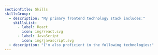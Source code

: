 ```yaml
---
sectionTitle: Skills
skillsGroup:
  - description: "My primary frontend technology stack includes:"
    skillsList:
      - label: React
        icon: img/react.svg
      - label: JavaScript
        icon: img/javascript.svg
  - description: "I'm also proficient in the following technologies:"
---
```

